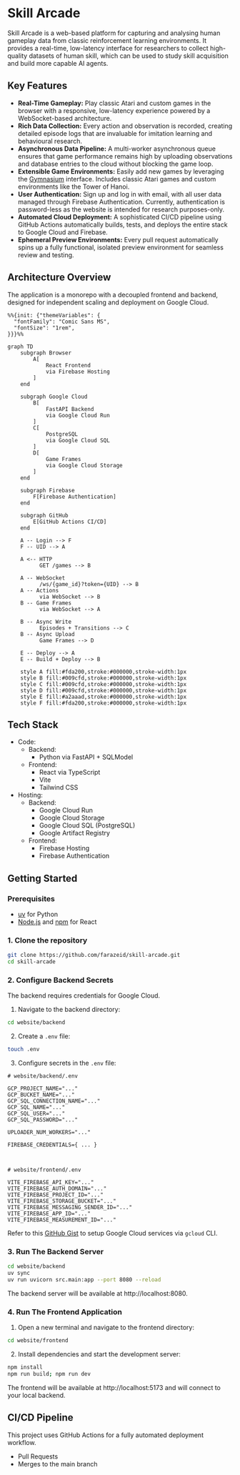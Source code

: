 # **Skill Arcade**

Skill Arcade is a web-based platform for capturing and analysing human gameplay data from classic reinforcement learning environments. It provides a real-time, low-latency interface for researchers to collect high-quality datasets of human skill, which can be used to study skill acquisition and build more capable AI agents.

## **Key Features**

- **Real-Time Gameplay:** Play classic Atari and custom games in the browser with a responsive, low-latency experience powered by a WebSocket-based architecture.
- **Rich Data Collection:** Every action and observation is recorded, creating detailed episode logs that are invaluable for imitation learning and behavioural research.
- **Asynchronous Data Pipeline:** A multi-worker asynchronous queue ensures that game performance remains high by uploading observations and database entries to the cloud without blocking the game loop.
- **Extensible Game Environments:** Easily add new games by leveraging the [Gymnasium](https://gymnasium.farama.org/) interface. Includes classic Atari games and custom environments like the Tower of Hanoi.
- **User Authentication:** Sign up and log in with email, with all user data managed through Firebase Authentication. Currently, authentication is password-less as the website is intended for research purposes-only.
- **Automated Cloud Deployment:** A sophisticated CI/CD pipeline using GitHub Actions automatically builds, tests, and deploys the entire stack to Google Cloud and Firebase.
- **Ephemeral Preview Environments:** Every pull request automatically spins up a fully functional, isolated preview environment for seamless review and testing.

## **Architecture Overview**

The application is a monorepo with a decoupled frontend and backend, designed for independent scaling and deployment on Google Cloud.

```mermaid
%%{init: {"themeVariables": {
  "fontFamily": "Comic Sans MS",
  "fontSize": "1rem",
}}}%%

graph TD
    subgraph Browser
        A[
            React Frontend
            via Firebase Hosting
        ]
    end

    subgraph Google Cloud
        B[
            FastAPI Backend
            via Google Cloud Run
        ]
        C[
            PostgreSQL
            via Google Cloud SQL
        ]
        D[
            Game Frames
            via Google Cloud Storage
        ]
    end

    subgraph Firebase
        F[Firebase Authentication]
    end

    subgraph GitHub
        E[GitHub Actions CI/CD]
    end

    A -- Login --> F
    F -- UID --> A

    A <-- HTTP
          GET /games --> B

    A -- WebSocket
          /ws/{game_id}?token={UID} --> B
    A -- Actions
          via WebSocket --> B
    B -- Game Frames
          via WebSocket --> A

    B -- Async Write
          Episodes + Transitions --> C
    B -- Async Upload
          Game Frames --> D

    E -- Deploy --> A
    E -- Build + Deploy --> B

    style A fill:#fda200,stroke:#000000,stroke-width:1px
    style B fill:#009cfd,stroke:#000000,stroke-width:1px
    style C fill:#009cfd,stroke:#000000,stroke-width:1px
    style D fill:#009cfd,stroke:#000000,stroke-width:1px
    style E fill:#a2aaad,stroke:#000000,stroke-width:1px
    style F fill:#fda200,stroke:#000000,stroke-width:1px
```

## **Tech Stack**

- Code:
  - Backend:
    - Python via FastAPI + SQLModel
  - Frontend:
    - React via TypeScript
    - Vite
    - Tailwind CSS
- Hosting:
  - Backend:
    - Google Cloud Run
    - Google Cloud Storage
    - Google Cloud SQL (PostgreSQL)
    - Google Artifact Registry
  - Frontend:
    - Firebase Hosting
    - Firebase Authentication

## **Getting Started**

### **Prerequisites**

- [uv](https://github.com/astral-sh/uv) for Python
- [Node.js](https://nodejs.org/en/) and [npm](https://www.npmjs.com/) for React

### **1. Clone the repository**

```bash
git clone https://github.com/farazeid/skill-arcade.git
cd skill-arcade
```

### **2. Configure Backend Secrets**

The backend requires credentials for Google Cloud.

1. Navigate to the backend directory:

```bash
cd website/backend
```

2. Create a `.env` file:

```bash
touch .env
```

3. Configure secrets in the `.env` file:

```dotenv
# website/backend/.env

GCP_PROJECT_NAME="..."
GCP_BUCKET_NAME="..."
GCP_SQL_CONNECTION_NAME="..."
GCP_SQL_NAME="..."
GCP_SQL_USER="..."
GCP_SQL_PASSWORD="..."

UPLOADER_NUM_WORKERS="..."

FIREBASE_CREDENTIALS={ ... }



# website/frontend/.env

VITE_FIREBASE_API_KEY="..."
VITE_FIREBASE_AUTH_DOMAIN="..."
VITE_FIREBASE_PROJECT_ID="..."
VITE_FIREBASE_STORAGE_BUCKET="..."
VITE_FIREBASE_MESSAGING_SENDER_ID="..."
VITE_FIREBASE_APP_ID="..."
VITE_FIREBASE_MEASUREMENT_ID="..."
```

Refer to this [GitHub Gist](https://gist.github.com/farazeid/065c5c2b2b0d24ba48f1c53999a48576) to setup Google Cloud services via `gcloud` CLI.

### **3. Run The Backend Server**

```bash
cd website/backend
uv sync
uv run uvicorn src.main:app --port 8080 --reload
```

The backend server will be available at http://localhost:8080.

### **4. Run The Frontend Application**

1. Open a new terminal and navigate to the frontend directory:

```bash
cd website/frontend
```

2. Install dependencies and start the development server:

```bash
npm install
npm run build; npm run dev
```

The frontend will be available at http://localhost:5173 and will connect to your local backend.

## **CI/CD Pipeline**

This project uses GitHub Actions for a fully automated deployment workflow.

- Pull Requests
- Merges to the main branch
